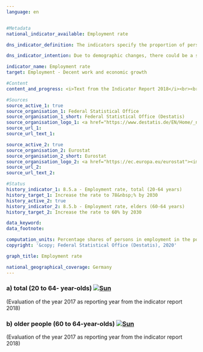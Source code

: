 ```yaml
---                   
language: en                   


#Metadata                   
national_indicator_available: Employment rate                   

dns_indicator_definition: The indicators specify the proportion of persons in employment aged between 20 and 64 years (8.5.a) and aged between 60 and 64 years (8.5.b), measured in each case as a share of the total population of the same age group.                   

dns_indicator_intention: Due to demographic changes, there could be a shortage of professionals in Germany in the long run. At the same time, the social security system is threatened by an increasing shortage of funds. The available labour force potential must therefore be more effectively utilised in the future. The employment rate, that is, the share of persons in employment in the working-age population (20 to 64 years of age) should be increased to 78&nbsp;% by 2030. In addition, the goal of the Federal Government is to achieve an employment rate of 60&nbsp;% among older people (60 to 64 years of age) by 2030.                   

indicator_name: Employment rate                   
target: Employment - Decent work and economic growth                   

#Content                    
content_and_progress: <i>Text from the Indicator Report 2018</i><br><br>The data source for the indicators is the EU labour force survey, which is integrated into the microcensus in Germany. The labour force survey is conducted by the Federal Statistical Office on an infra-annual basis. The European statistical office Eurostat summarises the data to form quarterly results and then consolidates them to create annual average values. It covers the population living in private households, but does not include people living in collective accommodation. The economically active population covered by the labour force survey consists of persons aged 15 and over who performed an activity for remuneration for at least one hour during the reference week or who worked as unpaid family workers. Also included are persons who temporarily did not work because they were absent, for example due to holidays or illness.<br><br>Since reference year 2005, annual averages have been used for the employment rates. In previous years, the calculations were based on a fixed reference week per year. From 2011 onwards, the questionnaire was revised in order to improve the mapping of employment, and the extrapolation factor was adjusted using the population estimate based on the 2011 Census. Starting with reference year 2016, the sampling frame was updated on the basis of the 2011 Census. Due to the methodological changes, comparing the results over time is only possible to a limited extent.<br><br>The total employment rate (20 to 64-year-olds) rose by 10.5 percentage points from 68.7&nbsp;% in 2000 to 79.2&nbsp;% in 2017. Thus, the target value of 78.0&nbsp;% for 2030 has already been achieved.<br><br>The employment rate among the older age groups (60 to 64-year-olds) rose by 38.8 percentage points from 19.6&nbsp;% in 2000 to 58.4&nbsp;% in 2017. The rate for men in this age group more than doubled by 36.5 percentage points to 63.7&nbsp;%. The rate for women even quadrupled in value by 41.2 percentage points to 53.3&nbsp;%. If the average annual trend continues, the goal of reaching 60&nbsp;% in 2030 will be achieved.<br><br>The total employment rates of women and men have developed in the same direction since 2000, but to different degrees. The rate for men aged 20 to 64 in the period under review rose by 6.6 percentage points to 83.1&nbsp;%, whereas in the case of women it rose by 14.5 percentage points to 75.2&nbsp;%, that is, much more strongly albeit from a lower level. In evaluating the increase in the employment rate of women, it must be taken into consideration that this was accompanied by a clear increase in part-time employment (+2.8 million), while the number of women in full-time employment increased by just 0.45 million.<br><br>If the employment rate is broken down into age groups, different trends can be identified. Among 20 to 24-year-olds, the rate fell by 0.2 percentage points to 64.6&nbsp;% between 2000 and 2017. The lower level compared to 25 to 59-year-olds is also related to the average duration of education at school and university, which postpones entry into working life. Among 25 to 59-year-olds, however, an increase of the employment rate to 83.6&nbsp;% in 2017 (+7.4 percentage points compared with 2000) can be observed.                   

#Sources
source_active_1: true                           
source_organisation_1: Federal Statistical Office                           
source_organisation_1_short: Federal Statistical Office (Destatis)                           
source_organisation_logo_1: <a href="https://www.destatis.de/EN/Home/_node.html"><img src="https://g205sdgs.github.io/sdg-indicators/public/LogosEn/destatis.png" alt="Logo Federal Statistical Office (Destatis)" title="Click here to visit the homepage of the organization" /></a>                           
source_url_1:                            
source_url_text_1:                            

source_active_2: true                           
source_organisation_2: Eurostat                           
source_organisation_2_short: Eurostat                           
source_organisation_logo_2: <a href="https://ec.europa.eu/eurostat"><img src="https://g205sdgs.github.io/sdg-indicators/public/LogosEn/eurostat.png" alt="Logo Eurostat" title="Click here to visit the homepage of the organization" /></a>                           
source_url_2:                            
source_url_text_2:                            

#Status                   
history_indicator_1: 8.5.a - Employment rate, total (20-64 years)                   
history_target_1: Increase the rate to 78&nbsp;% by 2030 
history_active_2: true                   
history_indicator_2: 8.5.b - Employment rate, elders (60-64 years)                   
history_target_2: Increase the rate to 60% by 2030

data_keyword:                    
data_footnote:                    

computation_units: Percentage shares of persons in employment in the population of the same age                   
copyright: '&copy; Federal Statistical Office (Destatis), 2020'                   

graph_title: Employment rate                   

national_geographical_coverage: Germany                   
---
```

<div>                               
  <div class="my-header">                               
    <h3>a) total (20 to 64- year-olds)                               
      <a href="https://sustainabledevelopment-deutschland.github.io/en/status/"><img src="https://g205sdgs.github.io/sdg-indicators/public/Wettersymbole/Sonne.png" title="If the trend continues, the target value will be met or the difference between the target value and the current value will be less than 5&nbsp;%" alt="Sun" />                               
      </a>                               
    </h3>                               
  </div>
  <div class="my-header-note">
    <span>(Evaluation of the year 2017 as reporting year from the indicator report 2018)</span>
  </div>                               
</div>                               
<div>                               
  <div class="my-header">                               
    <h3>b) older people (60 to 64-year-olds)                               
      <a href="https://sustainabledevelopment-deutschland.github.io/en/status/"><img src="https://g205sdgs.github.io/sdg-indicators/public/Wettersymbole/Sonne.png" title="If the trend continues, the target value will be met or the difference between the target value and the current value will be less than 5&nbsp;%" alt="Sun" />                               
      </a>                               
    </h3>                               
  </div>
  <div class="my-header-note">
    <span>(Evaluation of the year 2017 as reporting year from the indicator report 2018)</span>
  </div>                               
</div>